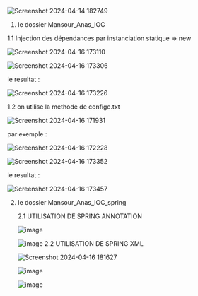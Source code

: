 
![Screenshot 2024-04-14 182749](https://github.com/MansourAnas1/TP1-ioc-MIAAD-MansourAnas/assets/167020036/5790cbbc-d827-4196-b34c-4a6c7caf6de5)

1)  le dossier Mansour_Anas_IOC


1.1 Injection des dépendances par instanciation statique => new

   
![Screenshot 2024-04-16 173110](https://github.com/MansourAnas1/TP1-ioc-MIAAD-MansourAnas/assets/167020036/7f4dcf5a-b443-411b-8e37-f9315a327b23)

![Screenshot 2024-04-16 173306](https://github.com/MansourAnas1/TP1-ioc-MIAAD-MansourAnas/assets/167020036/e76f138d-ab01-491e-a54a-87481d5977c2)


le resultat : 


   ![Screenshot 2024-04-16 173226](https://github.com/MansourAnas1/TP1-ioc-MIAAD-MansourAnas/assets/167020036/14fdc56c-117b-41b7-be3c-2c1ec57b049d)

1.2 on utilise la methode de confige.txt
   
![Screenshot 2024-04-16 171931](https://github.com/MansourAnas1/TP1-ioc-MIAAD-MansourAnas/assets/167020036/f8900486-1e65-40a4-95b7-301e13f04ea5)


par exemple : 


![Screenshot 2024-04-16 172228](https://github.com/MansourAnas1/TP1-ioc-MIAAD-MansourAnas/assets/167020036/41928c82-59ae-41e4-b92c-e3e11218b69d)

![Screenshot 2024-04-16 173352](https://github.com/MansourAnas1/TP1-ioc-MIAAD-MansourAnas/assets/167020036/43286eba-3963-4941-9533-38a09f78d99b)


le resultat : 

  
![Screenshot 2024-04-16 173457](https://github.com/MansourAnas1/TP1-ioc-MIAAD-MansourAnas/assets/167020036/961f1e16-870b-4652-8578-2451d6ed8b57)


2) le dossier Mansour_Anas_IOC_spring
  
   2.1 UTILISATION DE SPRING ANNOTATION

      ![image](https://github.com/MansourAnas1/TP1-ioc-MIAAD-MansourAnas/assets/167020036/3235d668-297a-4892-a676-92fe9386b086)

      ![image](https://github.com/MansourAnas1/TP1-ioc-MIAAD-MansourAnas/assets/167020036/288793cc-6bc1-4a4c-85c3-d8b710dd50ab)
   2.2 UTILISATION DE SPRING XML

      ![Screenshot 2024-04-16 181627](https://github.com/MansourAnas1/TP1-ioc-MIAAD-MansourAnas/assets/167020036/cfb19111-1e22-4742-8112-560c3fa6d1ee)
   
      ![image](https://github.com/MansourAnas1/TP1-ioc-MIAAD-MansourAnas/assets/167020036/2b76ce18-1a7b-49a6-ba64-6a0ad1b154ae)

      ![image](https://github.com/MansourAnas1/TP1-ioc-MIAAD-MansourAnas/assets/167020036/5dc220bc-057a-4a59-89f5-044ddbe447f6)


      


